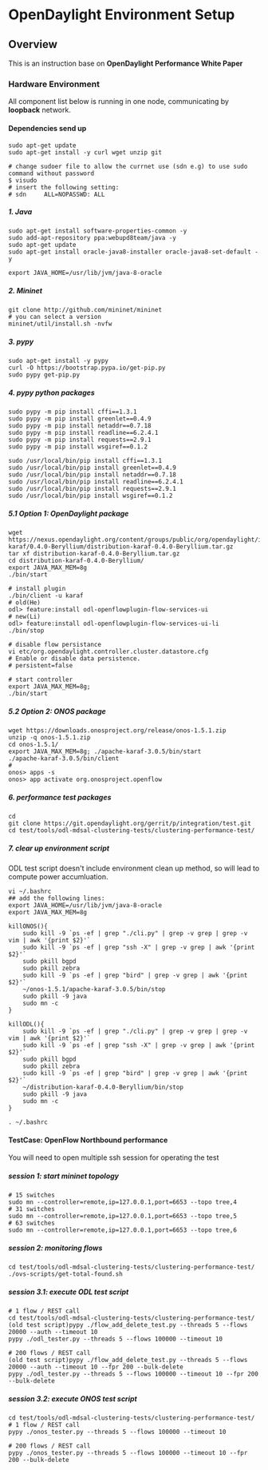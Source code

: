 # OpenDaylight Environment Setup

## Overview

This is an instruction base on **OpenDaylight Performance White Paper**

### Hardware Environment ###

All component list below is running in one node, communicating by **loopback** network.

#### Dependencies send up ####
	sudo apt-get update
	sudo apt-get install -y curl wget unzip git
	
	# change sudoer file to allow the currnet use (sdn e.g) to use sudo command without password
	$ visudo
	# insert the following setting:
	# sdn     ALL=NOPASSWD: ALL
	
##### 1. Java #####
	sudo apt-get install software-properties-common -y
	sudo add-apt-repository ppa:webupd8team/java -y
	sudo apt-get update
	sudo apt-get install oracle-java8-installer oracle-java8-set-default -y
	
	export JAVA_HOME=/usr/lib/jvm/java-8-oracle
	
##### 2. Mininet #####
	git clone http://github.com/mininet/mininet
	# you can select a version
	mininet/util/install.sh -nvfw
	
##### 3. pypy #####
	sudo apt-get install -y pypy
	curl -O https://bootstrap.pypa.io/get-pip.py
	sudo pypy get-pip.py
	
##### 4. pypy python packages #####
	sudo pypy -m pip install cffi==1.3.1
	sudo pypy -m pip install greenlet==0.4.9
	sudo pypy -m pip install netaddr==0.7.18
	sudo pypy -m pip install readline==6.2.4.1
	sudo pypy -m pip install requests==2.9.1
	sudo pypy -m pip install wsgiref==0.1.2
	
	sudo /usr/local/bin/pip install cffi==1.3.1
	sudo /usr/local/bin/pip install greenlet==0.4.9
	sudo /usr/local/bin/pip install netaddr==0.7.18
	sudo /usr/local/bin/pip install readline==6.2.4.1
	sudo /usr/local/bin/pip install requests==2.9.1
	sudo /usr/local/bin/pip install wsgiref==0.1.2
	
##### 5.1 Option 1: OpenDaylight package #####
	wget https://nexus.opendaylight.org/content/groups/public/org/opendaylight/integration/distribution-karaf/0.4.0-Beryllium/distribution-karaf-0.4.0-Beryllium.tar.gz
	tar xf distribution-karaf-0.4.0-Beryllium.tar.gz
	cd distribution-karaf-0.4.0-Beryllium/
	export JAVA_MAX_MEM=8g
	./bin/start
	
	# install plugin
	./bin/client -u karaf
	# old(He)
	odl> feature:install odl-openflowplugin-flow-services-ui
	# new(Li)
	odl> feature:install odl-openflowplugin-flow-services-ui-li
	./bin/stop
	
	# disable flow persistance
	vi etc/org.opendaylight.controller.cluster.datastore.cfg
	# Enable or disable data persistence.
	# persistent=false
	
	# start controller
	export JAVA_MAX_MEM=8g;
	./bin/start
	
	
##### 5.2 Option 2: ONOS package #####	
	wget https://downloads.onosproject.org/release/onos-1.5.1.zip
	unzip -q onos-1.5.1.zip
	cd onos-1.5.1/
	export JAVA_MAX_MEM=8g; ./apache-karaf-3.0.5/bin/start
	./apache-karaf-3.0.5/bin/client
	# 
	onos> apps -s
	onos> app activate org.onosproject.openflow

##### 6. performance test packages #####
	cd
	git clone https://git.opendaylight.org/gerrit/p/integration/test.git
	cd test/tools/odl-mdsal-clustering-tests/clustering-performance-test/

##### 7. clear up environment script #####
ODL test script doesn't include environment clean up method, so will lead to compute power accumluation.

	vi ~/.bashrc
	## add the following lines:
	export JAVA_HOME=/usr/lib/jvm/java-8-oracle
	export JAVA_MAX_MEM=8g

	killONOS(){
		sudo kill -9 `ps -ef | grep "./cli.py" | grep -v grep | grep -v vim | awk '{print $2}'`
		sudo kill -9 `ps -ef | grep "ssh -X" | grep -v grep | awk '{print $2}'`
		sudo pkill bgpd
		sudo pkill zebra
		sudo kill -9 `ps -ef | grep "bird" | grep -v grep | awk '{print $2}'`
		~/onos-1.5.1/apache-karaf-3.0.5/bin/stop
		sudo pkill -9 java
		sudo mn -c
	}
	
	killODL(){
		sudo kill -9 `ps -ef | grep "./cli.py" | grep -v grep | grep -v vim | awk '{print $2}'`
		sudo kill -9 `ps -ef | grep "ssh -X" | grep -v grep | awk '{print $2}'`
		sudo pkill bgpd
		sudo pkill zebra
		sudo kill -9 `ps -ef | grep "bird" | grep -v grep | awk '{print $2}'`
		~/distribution-karaf-0.4.0-Beryllium/bin/stop
		sudo pkill -9 java
		sudo mn -c
	}
	
	. ~/.bashrc
	

#### TestCase: OpenFlow Northbound performance ####
You will need to open multiple ssh session for operating the test

##### session 1: start mininet topology #####
	# 15 switches
	sudo mn --controller=remote,ip=127.0.0.1,port=6653 --topo tree,4
	# 31 switches
	sudo mn --controller=remote,ip=127.0.0.1,port=6653 --topo tree,5
	# 63 switches
	sudo mn --controller=remote,ip=127.0.0.1,port=6653 --topo tree,6

##### session 2: monitoring flows #####
	cd test/tools/odl-mdsal-clustering-tests/clustering-performance-test/
	./ovs-scripts/get-total-found.sh
	
##### session 3.1: execute ODL test script #####
	# 1 flow / REST call
	cd test/tools/odl-mdsal-clustering-tests/clustering-performance-test/
	(old test script)pypy ./flow_add_delete_test.py --threads 5 --flows 20000 --auth --timeout 10
	pypy ./odl_tester.py --threads 5 --flows 100000 --timeout 10
	
	# 200 flows / REST call
	(old test script)pypy ./flow_add_delete_test.py --threads 5 --flows 20000 --auth --timeout 10 --fpr 200 --bulk-delete
	pypy ./odl_tester.py --threads 5 --flows 100000 --timeout 10 --fpr 200 --bulk-delete
	
##### session 3.2: execute ONOS test script #####
	cd test/tools/odl-mdsal-clustering-tests/clustering-performance-test/
	# 1 flow / REST call
	pypy ./onos_tester.py --threads 5 --flows 100000 --timeout 10
	
	# 200 flows / REST call	
	pypy ./onos_tester.py --threads 5 --flows 100000 --timeout 10 --fpr 200 --bulk-delete	